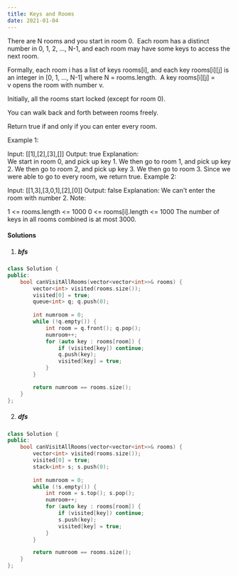 ```yaml
---
title: Keys and Rooms
date: 2021-01-04
---
```

There are N rooms and you start in room 0.  Each room has a distinct number in 0, 1, 2, ..., N-1, and each room may have some keys to access the next room. 

Formally, each room i has a list of keys rooms[i], and each key rooms[i][j] is an integer in [0, 1, ..., N-1] where N = rooms.length.  A key rooms[i][j] = v opens the room with number v.

Initially, all the rooms start locked (except for room 0). 

You can walk back and forth between rooms freely.

Return true if and only if you can enter every room.

Example 1:

Input: [[1],[2],[3],[]]
Output: true
Explanation:  
We start in room 0, and pick up key 1.
We then go to room 1, and pick up key 2.
We then go to room 2, and pick up key 3.
We then go to room 3.  Since we were able to go to every room, we return true.
Example 2:

Input: [[1,3],[3,0,1],[2],[0]]
Output: false
Explanation: We can't enter the room with number 2.
Note:

1 <= rooms.length <= 1000
0 <= rooms[i].length <= 1000
The number of keys in all rooms combined is at most 3000.

#### Solutions

1. ##### bfs

```cpp
class Solution {
public:
    bool canVisitAllRooms(vector<vector<int>>& rooms) {
        vector<int> visited(rooms.size());
        visited[0] = true;
        queue<int> q; q.push(0);
    
        int numroom = 0;
        while (!q.empty()) {
            int room = q.front(); q.pop();
            numroom++;
            for (auto key : rooms[room]) {
                if (visited[key]) continue;
                q.push(key);
                visited[key] = true;
            }
        }

        return numroom == rooms.size();
    }
};
```

2. ##### dfs

```cpp
class Solution {
public:
    bool canVisitAllRooms(vector<vector<int>>& rooms) {
        vector<int> visited(rooms.size());
        visited[0] = true;
        stack<int> s; s.push(0);
    
        int numroom = 0;
        while (!s.empty()) {
            int room = s.top(); s.pop();
            numroom++;
            for (auto key : rooms[room]) {
                if (visited[key]) continue;
                s.push(key);
                visited[key] = true;
            }
        }

        return numroom == rooms.size();
    }
};
```